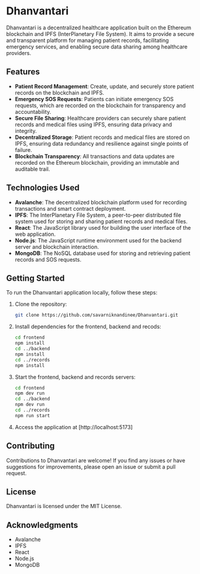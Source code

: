 # Dhanvantari

Dhanvantari is a decentralized healthcare application built on the Ethereum blockchain and IPFS (InterPlanetary File System). It aims to provide a secure and transparent platform for managing patient records, facilitating emergency services, and enabling secure data sharing among healthcare providers.

## Features

- **Patient Record Management**: Create, update, and securely store patient records on the blockchain and IPFS.
- **Emergency SOS Requests**: Patients can initiate emergency SOS requests, which are recorded on the blockchain for transparency and accountability.
- **Secure File Sharing**: Healthcare providers can securely share patient records and medical files using IPFS, ensuring data privacy and integrity.
- **Decentralized Storage**: Patient records and medical files are stored on IPFS, ensuring data redundancy and resilience against single points of failure.
- **Blockchain Transparency**: All transactions and data updates are recorded on the Ethereum blockchain, providing an immutable and auditable trail.

## Technologies Used

- **Avalanche**: The decentralized blockchain platform used for recording transactions and smart contract deployment.
- **IPFS**: The InterPlanetary File System, a peer-to-peer distributed file system used for storing and sharing patient records and medical files.
- **React**: The JavaScript library used for building the user interface of the web application.
- **Node.js**: The JavaScript runtime environment used for the backend server and blockchain interaction.
- **MongoDB**: The NoSQL database used for storing and retrieving patient records and SOS requests.

## Getting Started

To run the Dhanvantari application locally, follow these steps:

1. Clone the repository:
    ```bash
    git clone https://github.com/savarniknandinee/Dhanvantari.git
    ```

2. Install dependencies for the frontend, backend and recods:
    ```bash
    cd frontend
    npm install
    cd ../backend
    npm install
    cd ../records
    npm install
    ```

3. Start the frontend, backend and records servers:
    ```bash
    cd frontend
    npm dev run
    cd ../backend
    npm dev run
    cd ../records
    npm run start
    ```

4. Access the application at [http://localhost:5173]

## Contributing

Contributions to Dhanvantari are welcome! If you find any issues or have suggestions for improvements, please open an issue or submit a pull request.

## License

Dhanvantari is licensed under the MIT License.

## Acknowledgments

- Avalanche
- IPFS
- React
- Node.js
- MongoDB
